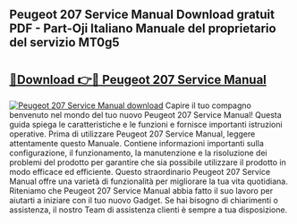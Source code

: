## Peugeot 207 Service Manual Download gratuit PDF - Part-Oji Italiano Manuale del proprietario del servizio MT0g5

# <h2><a href="http://dff426k.blite.top/?on=Peugeot+207+Service+Manual">🔗Download 👉🔴 Peugeot 207 Service Manual</a></h2>

[![Peugeot 207 Service Manual download](https://i.imgur.com/lujVjoI.png)](http://dff426k.blite.top/?on=Peugeot+207+Service+Manual)
Capire il tuo compagno benvenuto nel mondo del tuo nuovo Peugeot 207 Service Manual! Questa guida spiega le caratteristiche e le funzioni e fornisce importanti istruzioni operative. Prima di utilizzare Peugeot 207 Service Manual, leggere attentamente questo Manuale. Contiene informazioni importanti sulla configurazione, il funzionamento, la manutenzione e la risoluzione dei problemi del prodotto per garantire che sia possibile utilizzare il prodotto in modo efficace ed efficiente. Questo straordinario Peugeot 207 Service Manual offre una varietà di funzionalità per migliorare la tua vita quotidiana. Riteniamo che Peugeot 207 Service Manual abbia fatto il suo lavoro per aiutarti a iniziare con il tuo nuovo Gadget. Se hai bisogno di chiarimenti o assistenza, il nostro Team di assistenza clienti è sempre a tua disposizione.
